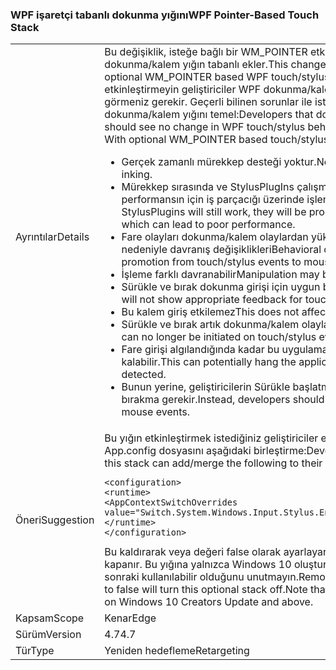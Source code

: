 ### <a name="wpf-pointer-based-touch-stack"></a><span data-ttu-id="e497d-101">WPF işaretçi tabanlı dokunma yığını</span><span class="sxs-lookup"><span data-stu-id="e497d-101">WPF Pointer-Based Touch Stack</span></span>

|   |   |
|---|---|
|<span data-ttu-id="e497d-102">Ayrıntılar</span><span class="sxs-lookup"><span data-stu-id="e497d-102">Details</span></span>|<span data-ttu-id="e497d-103">Bu değişiklik, isteğe bağlı bir WM_POINTER etkinleştirme özelliği WPF dokunma/kalem yığın tabanlı ekler.</span><span class="sxs-lookup"><span data-stu-id="e497d-103">This change adds the ability to enable an optional WM_POINTER based WPF touch/stylus stack.</span></span>  <span data-ttu-id="e497d-104">Bu açıkça olarak etkinleştirmeyin geliştiriciler WPF dokunma/kalem davranışında değişiklik görmeniz gerekir. Geçerli bilinen sorunlar ile isteğe bağlı WM_POINTER dokunma/kalem yığını temel:</span><span class="sxs-lookup"><span data-stu-id="e497d-104">Developers that do not explicitly enable this should see no change in WPF touch/stylus behavior.Current Known Issues With optional WM_POINTER based touch/stylus stack:</span></span><ul><li><span data-ttu-id="e497d-105">Gerçek zamanlı mürekkep desteği yoktur.</span><span class="sxs-lookup"><span data-stu-id="e497d-105">No support for real-time inking.</span></span></li><li><span data-ttu-id="e497d-106">Mürekkep sırasında ve StylusPlugIns çalışmaya, UI sağlamakta performansın için iş parçacığı üzerinde işlenir.</span><span class="sxs-lookup"><span data-stu-id="e497d-106">While inking and StylusPlugins will still work, they will be processed on the UI Thread which can lead to poor performance.</span></span></li><li><span data-ttu-id="e497d-107">Fare olayları dokunma/kalem olaylardan yükseltmesine değişiklikleri nedeniyle davranış değişiklikleri</span><span class="sxs-lookup"><span data-stu-id="e497d-107">Behavioral changes due to changes in promotion from touch/stylus events to mouse events</span></span></li><li><span data-ttu-id="e497d-108">İşleme farklı davranabilir</span><span class="sxs-lookup"><span data-stu-id="e497d-108">Manipulation may behave differently</span></span></li><li><span data-ttu-id="e497d-109">Sürükle ve bırak dokunma girişi için uygun bildirim gösterme</span><span class="sxs-lookup"><span data-stu-id="e497d-109">Drag/Drop will not show appropriate feedback for touch input</span></span></li><li><span data-ttu-id="e497d-110">Bu kalem giriş etkilemez</span><span class="sxs-lookup"><span data-stu-id="e497d-110">This does not affect stylus input</span></span></li><li><span data-ttu-id="e497d-111">Sürükle ve bırak artık dokunma/kalem olaylarına başlatılabilir</span><span class="sxs-lookup"><span data-stu-id="e497d-111">Drag/Drop can no longer be initiated on touch/stylus events</span></span></li><li><span data-ttu-id="e497d-112">Fare girişi algılandığında kadar bu uygulama potansiyel olarak askıda kalabilir.</span><span class="sxs-lookup"><span data-stu-id="e497d-112">This can potentially hang the application until mouse input is detected.</span></span></li><li><span data-ttu-id="e497d-113">Bunun yerine, geliştiricilerin Sürükle başlatmak ve bu fare olayları bırakma gerekir.</span><span class="sxs-lookup"><span data-stu-id="e497d-113">Instead, developers should initiate drag and drop from mouse events.</span></span></li></ul>|
|<span data-ttu-id="e497d-114">Öneri</span><span class="sxs-lookup"><span data-stu-id="e497d-114">Suggestion</span></span>|<span data-ttu-id="e497d-115">Bu yığın etkinleştirmek istediğiniz geliştiriciler ekleme/kendi uygulamanın App.config dosyasını aşağıdaki birleştirme:</span><span class="sxs-lookup"><span data-stu-id="e497d-115">Developers who wish to enable this stack can add/merge the following to their application's App.config file:</span></span><pre><code class="lang-xml">&lt;configuration&gt;&#13;&#10;&lt;runtime&gt;&#13;&#10;&lt;AppContextSwitchOverrides value=&quot;Switch.System.Windows.Input.Stylus.EnablePointerSupport=true&quot;/&gt;&#13;&#10;&lt;/runtime&gt;&#13;&#10;&lt;/configuration&gt;&#13;&#10;</code></pre><span data-ttu-id="e497d-116">Bu kaldırarak veya değeri false olarak ayarlayarak bu isteğe bağlı yığını kapanır. Bu yığına yalnızca Windows 10 oluşturucuları güncelleştirme veya sonraki kullanılabilir olduğunu unutmayın.</span><span class="sxs-lookup"><span data-stu-id="e497d-116">Removing this or setting the value to false will turn this optional stack off.Note that this stack is available only on Windows 10 Creators Update and above.</span></span>|
|<span data-ttu-id="e497d-117">Kapsam</span><span class="sxs-lookup"><span data-stu-id="e497d-117">Scope</span></span>|<span data-ttu-id="e497d-118">Kenar</span><span class="sxs-lookup"><span data-stu-id="e497d-118">Edge</span></span>|
|<span data-ttu-id="e497d-119">Sürüm</span><span class="sxs-lookup"><span data-stu-id="e497d-119">Version</span></span>|<span data-ttu-id="e497d-120">4.7</span><span class="sxs-lookup"><span data-stu-id="e497d-120">4.7</span></span>|
|<span data-ttu-id="e497d-121">Tür</span><span class="sxs-lookup"><span data-stu-id="e497d-121">Type</span></span>|<span data-ttu-id="e497d-122">Yeniden hedefleme</span><span class="sxs-lookup"><span data-stu-id="e497d-122">Retargeting</span></span>|

